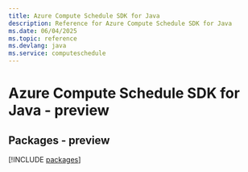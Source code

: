 ```yaml
---
title: Azure Compute Schedule SDK for Java
description: Reference for Azure Compute Schedule SDK for Java
ms.date: 06/04/2025
ms.topic: reference
ms.devlang: java
ms.service: computeschedule
---
```

# Azure Compute Schedule SDK for Java - preview
## Packages - preview
[!INCLUDE [packages](compute-schedule-index.md)]